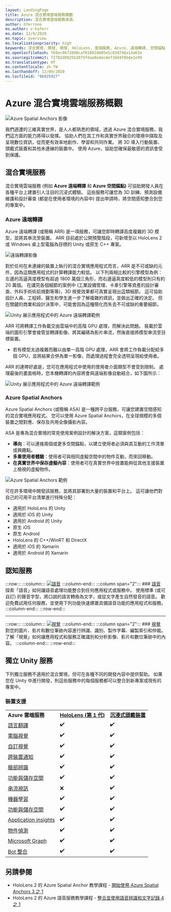 ```yaml
---
layout: LandingPage
title: Azure 混合實境雲端服務概觀
description: 混合實境雲端服務資源。
author: hferrone
ms.author: v-haferr
ms.date: 12/9/2020
ms.topic: overview
ms.localizationpriority: high
keywords: 混合實境, 開發, 開發, HoloLens, 雲端服務, Azure, 遠端轉譯, 空間錨點, 認知服務, 認知, unity, 機器學習, 語音翻譯, 電腦視覺, Microsoft Graph
ms.openlocfilehash: f69ec9672898caf01092d805e5c83df48a14a65e
ms.sourcegitcommit: f2782d0925b2075fdaa0a4ecdef3dd4f0b4e1e99
ms.translationtype: HT
ms.contentlocale: zh-TW
ms.lasthandoff: 12/09/2020
ms.locfileid: "96925927"
---
```

# <a name="azure-mixed-reality-cloud-services-overview"></a>Azure 混合實境雲端服務概觀

![ Azure Spatial Anchors 影像](../design/images/AzureSpatialAnchors.jpg)

我們週遭的三維真實世界，是人人都熟悉的領域，透過 Azure 混合實境服務，我們這方面的能力將得以發揮。 協助人們在其工作和真實世界融合的環境中擷取及呈現數位資訊，從而更有效率地創作、學習和共同作業。 將 3D 導入行動裝置、頭戴式裝置和其他未連線的裝置中。 使用 Azure，協助您確保最敏感的資訊會受到保護。

## <a name="mixed-reality-services"></a>混合實境服務

混合實境雲端服務 (例如 **Azure 遠端轉譯** 和 **Azure 空間錨點)** 可協助開發人員在各種平台上建置引人注目的沉浸式體驗。 這些服務可讓您為 3D 訓練、預測設備維護和設計審查 (都是在使用者環境的內容中) 提出申請時，將空間感知整合到您的專案中。

### <a name="azure-remote-rendering"></a>Azure 遠端轉譯
Azure 遠端轉譯 (或簡稱 ARR) 是一項服務，可讓您即時轉譯高度複雜的 3D 模型，並將其串流至裝置。 ARR 目前處於公開預覽階段，可新增至以 HoloLens 2 或 Windows 桌上型電腦為目標的 Unity 或原生 C++ 專案。

![ 遠端轉譯影像](../design/images/RemoteRendering.jpg)

對於任何在未連線的裝置上執行的混合實境應用程式而言，ARR 是不可或缺的元件，因為這類應用程式的計算轉譯能力較低。 以下列兩相比較的引擎模型為例：左邊的高逼真度模型有超過 1800 萬個三角形，而右邊逼真度較低的模型則只有約 20 萬個。 在講究各個細節的案例中 (工業設備管理、卡車引擎等資產的設計審查、外科手術術前規劃等等)，3D 視覺效果都可真實呈現出這類細節。 這可協助設計人員、工程師、醫生和學生進一步了解複雜的資訊，並做出正確的決定。 但在關鍵的商業和設計決策中，可能會因為這種簡化而失去不可或缺的重要細節。

![Unity 展示應用程式中的 Azure 遠端轉譯範例](images/arr-engine.png)

ARR 可將轉譯工作負載交由雲端中的高階 GPU 處理，而解決此問題。 裝載於雲端的圖形引擎會接管並轉譯影像、將其編碼為影片串流，然後直接將模型串流至目標裝置。 

* 若有模型太過複雜而難以由單一高階 GPU 處理，ARR 會將工作負載分配給多個 GPU，並將結果合併為單一影像，而處理過程會完全透明呈現給使用者。 

ARR 的連帶好處是，您可在應用程式中使用的使用者介面類型不會受到限制。 處理最後的畫面格時，您本機轉譯的內容將會與遠端影像自動結合，如下圖所示：

![Unity 展示應用程式中的 Azure 遠端轉譯範例](images/showcase-app.png)

### <a name="azure-spatial-anchors"></a>Azure Spatial Anchors
Azure Spatial Anchors (或簡稱 ASA) 是一種跨平台服務，可讓您建置空間感知的混合實境應用程式。 您可以使用 Azure Spatial Anchors，在全球規模的多個裝置之間對應、保存及共用全像攝影內容。 

ASA 是專為混合實境的常見使用案例設計的解決方案，這類案例包括：
* **導向**：可以連接兩個或更多空間錨點，以建立使用者必須與其互動的工作清單或興趣點。
* **多重使用者體驗**：使用者可與相同虛擬空間中的物件互動，而來回移動。
* **在真實世界中保存虛擬內容**：使用者可在真實世界中放置能夠從其他支援裝置上檢視的虛擬物件。

![Azure Spatial Anchors 範例](images/persistence.gif)

可在許多環境中開發該服務，並將其部署到大量的裝置和平台上。 這可讓他們對自己的可用平台清單進行特殊分配：
* 適用於 HoloLens 的 Unity
* 適用於 iOS 的 Unity
* 適用於 Android 的 Unity
* 原生 iOS
* 原生 Android
* HoloLens 的 C++/WinRT 和 DirectX
* 適用於 iOS 的 Xamarin
* 適用於 Android 的 Xamarin

## <a name="cognitive-services"></a>認知服務

:::row:::
    :::column:::
       [![語音](../whats-new/images/speech.jpg)](https://docs.microsoft.com/azure/cognitive-services/speech-service/)
    :::column-end:::
    :::column span="2":::
        ### <a name="speech"></a>[語音](https://docs.microsoft.com/azure/cognitive-services/speech-service/)
        探索「語音」如何讓語音處理功能整合到任何應用程式或服務中。 使用標準 (或可自訂) 的聲音字型，將口說的語言轉換為文字，或從文字產生自然發音的語音。 歡迎免費試用任何服務，並使用下列功能快速建置具備語音功能的應用程式和服務。
    :::column-end:::
:::row-end:::

---

:::row:::
    :::column:::
       [![視覺](../whats-new/images/vision.jpg)](https://docs.microsoft.com/azure/cognitive-services/computer-vision/)
    :::column-end:::
    :::column span="2":::
        ### <a name="vision"></a>[視覺](https://docs.microsoft.com/azure/cognitive-services/computer-vision/)
        對您的圖片、影片和數位筆跡內容進行辨識、識別、製作字幕、編製索引和仲裁。了解「視覺」如何讓應用程式和服務正確識別和分析影像、影片和數位筆跡中的內容。
    :::column-end:::
:::row-end:::


## <a name="standalone-unity-services"></a>獨立 Unity 服務

下列獨立服務不適用於混合實境，但可在各種不同的開發內容中提供幫助。 如果您在 Unity 中進行開發，則這些服務中的每個服務都可以整合到新專案或現有的專案中。

### <a name="device-support"></a>裝置支援
<table>
    <tr>
        <td><strong>Azure 雲端服務</strong></td>
        <td><a href="../hololens-hardware-details.md"><strong>HoloLens (第 1 代)</strong></a></td>
        <td><a href="../discover/immersive-headset-hardware-details.md"><strong>沉浸式頭戴裝置</strong></a></td>
    </tr>
     <tr>
        <td><a href="unity/tutorials/mr-azure-301.md">語言翻譯</a></td>
        <td>✔️</td>
        <td>✔️</td>
    </tr>
    <tr>
        <td><a href="unity/tutorials/mr-azure-302.md">電腦視覺</a></td>
        <td>✔️</td>
        <td>✔️</td>
    </tr>
    <tr>
        <td><a href="unity/tutorials/mr-azure-302b.md">自訂視覺</a></td>
        <td>✔️</td>
        <td>✔️</td>
    </tr>
    <tr>
        <td><a href="unity/tutorials/mr-azure-303.md">跨裝置通知</a></td>
        <td>✔️</td>
        <td>✔️</td>
    </tr>
    <tr>
        <td><a href="unity/tutorials/mr-azure-304.md">臉部辨識</a></td>
        <td>✔️</td>
        <td>✔️</td>
    </tr>
    <tr>
        <td><a href="unity/tutorials/mr-azure-305.md">功能與儲存空間</a></td>
        <td>✔️</td>
        <td>✔️</td>
    </tr>
    <tr>
        <td><a href="unity/tutorials/mr-azure-306.md">串流視訊</a></td>
        <td>❌</td>
        <td>✔️</td>
    </tr>
    <tr>
        <td><a href="unity/tutorials/mr-azure-307.md">機器學習</a></td>
        <td>✔️</td>
        <td>✔️</td>
    </tr>
    <tr>
        <td><a href="unity/tutorials/mr-azure-308.md"mr-azure-308.md">功能與儲存空間</a></td>
        <td>✔️</td>
        <td>✔️</td>
    </tr>
    <tr>
        <td><a href="unity/tutorials/mr-azure-309.md">Application insights</a></td>
        <td>✔️</td>
        <td>✔️</td>
    </tr>
    <tr>
        <td><a href="unity/tutorials/mr-azure-310.md">物件偵測</a></td>
        <td>✔️</td>
        <td>✔️</td>
    </tr>
    <tr>
        <td><a href="unity/tutorials/mr-azure-311.md">Microsoft Graph</a></td>
        <td>✔️</td>
        <td>✔️</td>
    </tr>
    <tr>
        <td><a href="unity/tutorials/mr-azure-312.md">Bot 整合</a></td>
        <td>✔️</td>
        <td>✔️</td>
    </tr>
</table>

## <a name="see-also"></a>另請參閱

* HoloLens 2 的 Azure Spatial Anchor 教學課程 - [開始使用 Azure Spatial Anchors 3 之 1](../mrlearning-asa-ch1.md)
* HoloLens 2 的 Azure 語音服務教學課程 - [整合並使用語音辨識和文字記錄 4 之 1](../develop/unity/tutorials/mrlearning-speechSDK-ch1.md)

